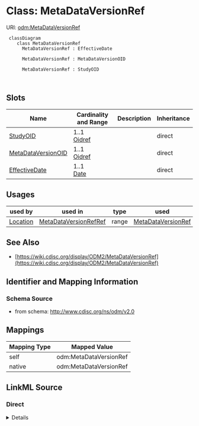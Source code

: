 # Class: MetaDataVersionRef



URI: [odm:MetaDataVersionRef](http://www.cdisc.org/ns/odm/v2.0/MetaDataVersionRef)



```mermaid
 classDiagram
    class MetaDataVersionRef
      MetaDataVersionRef : EffectiveDate
        
      MetaDataVersionRef : MetaDataVersionOID
        
      MetaDataVersionRef : StudyOID
        
      
```




<!-- no inheritance hierarchy -->


## Slots

| Name | Cardinality and Range | Description | Inheritance |
| ---  | --- | --- | --- |
| [StudyOID](StudyOID.md) | 1..1 <br/> [Oidref](Oidref.md) |  | direct |
| [MetaDataVersionOID](MetaDataVersionOID.md) | 1..1 <br/> [Oidref](Oidref.md) |  | direct |
| [EffectiveDate](EffectiveDate.md) | 1..1 <br/> [Date](Date.md) |  | direct |





## Usages

| used by | used in | type | used |
| ---  | --- | --- | --- |
| [Location](Location.md) | [MetaDataVersionRefRef](MetaDataVersionRefRef.md) | range | [MetaDataVersionRef](MetaDataVersionRef.md) |






## See Also

* [https://wiki.cdisc.org/display/ODM2/MetaDataVersionRef](https://wiki.cdisc.org/display/ODM2/MetaDataVersionRef)

## Identifier and Mapping Information







### Schema Source


* from schema: http://www.cdisc.org/ns/odm/v2.0





## Mappings

| Mapping Type | Mapped Value |
| ---  | ---  |
| self | odm:MetaDataVersionRef |
| native | odm:MetaDataVersionRef |





## LinkML Source

<!-- TODO: investigate https://stackoverflow.com/questions/37606292/how-to-create-tabbed-code-blocks-in-mkdocs-or-sphinx -->

### Direct

<details>
```yaml
name: MetaDataVersionRef
from_schema: http://www.cdisc.org/ns/odm/v2.0
see_also:
- https://wiki.cdisc.org/display/ODM2/MetaDataVersionRef
slots:
- StudyOID
- MetaDataVersionOID
- EffectiveDate
slot_usage:
  StudyOID:
    name: StudyOID
    domain_of:
    - Include
    - SourceItem
    - AdminData
    - MetaDataVersionRef
    - ReferenceData
    - ClinicalData
    - Association
    - KeySet
    range: oidref
    required: true
  MetaDataVersionOID:
    name: MetaDataVersionOID
    domain_of:
    - Include
    - SourceItem
    - MetaDataVersionRef
    - ReferenceData
    - ClinicalData
    - Association
    - KeySet
    range: oidref
    required: true
  EffectiveDate:
    name: EffectiveDate
    domain_of:
    - MetaDataVersionRef
    range: date
    required: true
class_uri: odm:MetaDataVersionRef

```
</details>

### Induced

<details>
```yaml
name: MetaDataVersionRef
from_schema: http://www.cdisc.org/ns/odm/v2.0
see_also:
- https://wiki.cdisc.org/display/ODM2/MetaDataVersionRef
slot_usage:
  StudyOID:
    name: StudyOID
    domain_of:
    - Include
    - SourceItem
    - AdminData
    - MetaDataVersionRef
    - ReferenceData
    - ClinicalData
    - Association
    - KeySet
    range: oidref
    required: true
  MetaDataVersionOID:
    name: MetaDataVersionOID
    domain_of:
    - Include
    - SourceItem
    - MetaDataVersionRef
    - ReferenceData
    - ClinicalData
    - Association
    - KeySet
    range: oidref
    required: true
  EffectiveDate:
    name: EffectiveDate
    domain_of:
    - MetaDataVersionRef
    range: date
    required: true
attributes:
  StudyOID:
    name: StudyOID
    from_schema: http://www.cdisc.org/ns/odm/v2.0
    rank: 1000
    alias: StudyOID
    owner: MetaDataVersionRef
    domain_of:
    - Include
    - SourceItem
    - AdminData
    - MetaDataVersionRef
    - ReferenceData
    - ClinicalData
    - Association
    - KeySet
    range: oidref
    required: true
  MetaDataVersionOID:
    name: MetaDataVersionOID
    from_schema: http://www.cdisc.org/ns/odm/v2.0
    rank: 1000
    alias: MetaDataVersionOID
    owner: MetaDataVersionRef
    domain_of:
    - Include
    - SourceItem
    - MetaDataVersionRef
    - ReferenceData
    - ClinicalData
    - Association
    - KeySet
    range: oidref
    required: true
  EffectiveDate:
    name: EffectiveDate
    from_schema: http://www.cdisc.org/ns/odm/v2.0
    rank: 1000
    alias: EffectiveDate
    owner: MetaDataVersionRef
    domain_of:
    - MetaDataVersionRef
    range: date
    required: true
class_uri: odm:MetaDataVersionRef

```
</details>